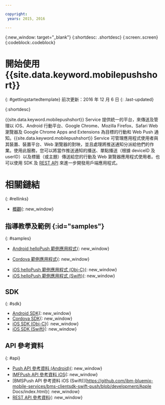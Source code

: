 ```yaml
---

copyright:
 years: 2015, 2016

---
```


{:new_window: target="_blank"}
{:shortdesc: .shortdesc}
{:screen:.screen}
{:codeblock:.codeblock}

# 開始使用 {{site.data.keyword.mobilepushshort}}
{: #gettingstartedtemplate}
前次更新：2016 年 12 月 6 日
{: .last-updated}

{:shortdesc}

{{site.data.keyword.mobilepushshort}} Service 提供統一的平台，來傳送及管理以 iOS、Android 行動平台、Google Chrome、Mozilla Firefox、Safari Web 瀏覽器及 Google Chrome Apps and Extensions 為目標的行動和 Web Push 通知。{{site.data.keyword.mobilepushshort}} Service 可管理應用程式使用者與其裝置、裝置平台、Web 瀏覽器的對映，並且處理將推送通知分派給他們的作業。使用此服務，您可以將當作推送通知的播送、單點播送（根據 deviceID 及 userID）以及標籤（或主題）傳送給您的行動及 Web 瀏覽器應用程式使用者。也可以使用 SDK 及 [REST API](https://mobile.{DomainName}/imfpush/) 來進一步開發用戶端應用程式。


# 相關鏈結
{: #rellinks}

* [概觀](c_overview_push.html){: new_window}

## 指導教學及範例 {:id="samples"}
{: #samples}
* [Android helloPush 範例應用程式](https://github.com/ibm-bluemix-mobile-services/bms-samples-android-hellopush/){: new_window}
- [Cordova 範例應用程式](https://github.com/ibm-bluemix-mobile-services/bms-samples-cordova-hellopush){: new_window}
* [iOS helloPush 範例應用程式 (Obj-C)](https://github.com/ibm-bluemix-mobile-services/bms-samples-ios-hellopush/){: new_window}
* [iOS helloPush 範例應用程式 (Swift)](https://github.com/ibm-bluemix-mobile-services/bms-samples-swift-hellopush){: new_window}

## SDK
{: #sdk}
* [Android SDK](https://github.com/ibm-bluemix-mobile-services/bms-clientsdk-android-push){: new_window}
* [Cordova SDK](https://github.com/ibm-bluemix-mobile-services/bms-clientsdk-cordova-plugin-push){: new_window}
* [iOS SDK (Obj-C)](https://hub.jazz.net/git/bluemixmobilesdk/imf-ios-sdk/archive?revstr=master){: new_window}
* [iOS SDK (Swift)](https://codeload.github.com/ibm-bluemix-mobile-services/bms-clientsdk-swift-push/zip/master){: new_window}

## API 參考資料
{: #api}
* [Push API 參考資料 (Android)](https://classicdocs.ng.bluemix.net/docs/api/content/api/mobilefirst/android/push-api-doc/overview-summary.html){: new_window}
* [IMFPush API 參考資料 iOS](https://classicdocs.ng.bluemix.net/docs/api/content/api/mobilefirst/ios/IMFPush_api-doc/html/index.html){: new_window}
* [BMSPush API 參考資料 iOS (Swift)](https://github.com/ibm-bluemix-mobile-services/bms-clientsdk-swift-push/blob/development/Apple Docs/index.html){: new_window}
* [REST API 參考資料](https://mobile.{DomainName}/imfpush/){: new_window}
